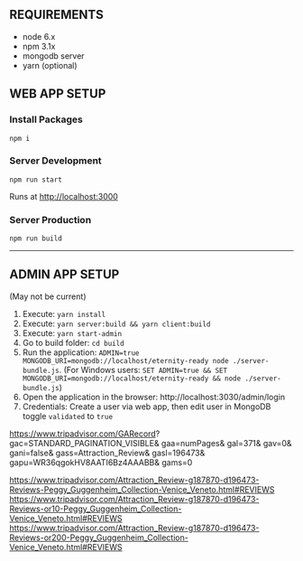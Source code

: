 ## REQUIREMENTS
- node 6.x
- npm 3.1x
- mongodb server
- yarn (optional)

## WEB APP SETUP

### Install Packages
```
npm i
```
### Server Development
```
npm run start
```
Runs at [http://localhost:3000]()

### Server Production
```
npm run build
```


--------------

## ADMIN APP SETUP
(May not be current)
1. Execute: `yarn install`
2. Execute: `yarn server:build && yarn client:build`
3. Execute: `yarn start-admin`
4. Go to build folder: `cd build`
5. Run the application: `ADMIN=true MONGODB_URI=mongodb://localhost/eternity-ready node ./server-bundle.js`. (For Windows users: `SET ADMIN=true && SET MONGODB_URI=mongodb://localhost/eternity-ready && node ./server-bundle.js`)
6. Open the application in the browser: http://localhost:3030/admin/login
7. Credentials: Create a user via web app, then edit user in MongoDB toggle `validated` to `true`

https://www.tripadvisor.com/GARecord? 
gac=STANDARD_PAGINATION_VISIBLE&
gaa=numPages&
gal=371&
gav=0&
gani=false&
gass=Attraction_Review&
gasl=196473&
gapu=WR36qgokHV8AATI6Bz4AAABB&
gams=0

https://www.tripadvisor.com/Attraction_Review-g187870-d196473-Reviews-Peggy_Guggenheim_Collection-Venice_Veneto.html#REVIEWS
https://www.tripadvisor.com/Attraction_Review-g187870-d196473-Reviews-or10-Peggy_Guggenheim_Collection-Venice_Veneto.html#REVIEWS
https://www.tripadvisor.com/Attraction_Review-g187870-d196473-Reviews-or200-Peggy_Guggenheim_Collection-Venice_Veneto.html#REVIEWS